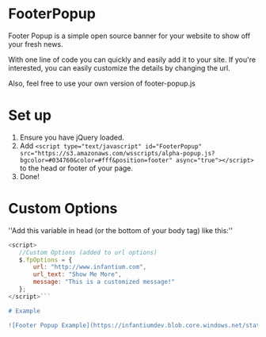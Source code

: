 FooterPopup
==========

Footer Popup is a simple open source banner for your website to show off your fresh news.

With one line of code you can quickly and easily add it to your site. If you're interested, you can easily customize the details by changing the url.

Also, feel free to use your own version of footer-popup.js


# Set up

1. Ensure you have jQuery loaded.
2. Add ```<script type="text/javascript" id="FooterPopup" src="https://s3.amazonaws.com/wsscripts/alpha-popup.js?bgcolor=#034760&color=#fff&position=footer" async="true"></script>``` to the head or footer of your page.
3. Done!

# Custom Options

''Add this variable in head (or the bottom of your body tag) like this:''

 ```javascript
 <script>
    //Custom Options (added to url options)
    $.fpOptions = {
        url: "http://www.infantium.com",
        url_text: "Show Me More",
        message: "This is a customized message!"
    };
 </script>```

# Example

![Footer Popup Example](https://infantiumdev.blob.core.windows.net/static/footer-popup.png)


